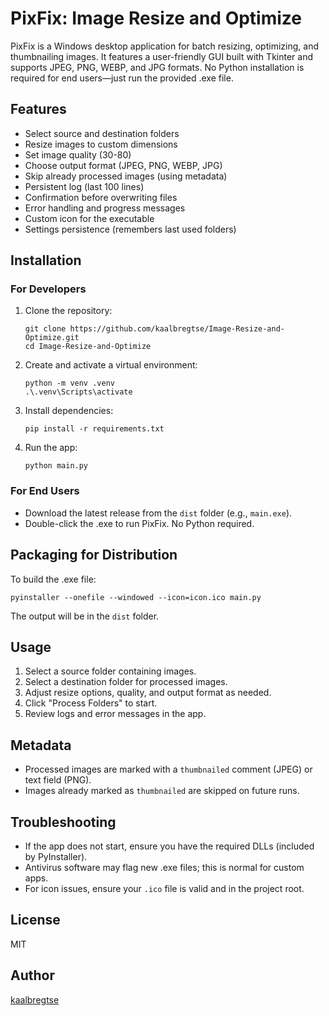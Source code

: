 # PixFix: Image Resize and Optimize

PixFix is a Windows desktop application for batch resizing, optimizing, and thumbnailing images. It features a user-friendly GUI built with Tkinter and supports JPEG, PNG, WEBP, and JPG formats. No Python installation is required for end users—just run the provided .exe file.

## Features
- Select source and destination folders
- Resize images to custom dimensions
- Set image quality (30-80)
- Choose output format (JPEG, PNG, WEBP, JPG)
- Skip already processed images (using metadata)
- Persistent log (last 100 lines)
- Confirmation before overwriting files
- Error handling and progress messages
- Custom icon for the executable
- Settings persistence (remembers last used folders)

## Installation
### For Developers
1. Clone the repository:
   ```
   git clone https://github.com/kaalbregtse/Image-Resize-and-Optimize.git
   cd Image-Resize-and-Optimize
   ```
2. Create and activate a virtual environment:
   ```
   python -m venv .venv
   .\.venv\Scripts\activate
   ```
3. Install dependencies:
   ```
   pip install -r requirements.txt
   ```
4. Run the app:
   ```
   python main.py
   ```

### For End Users
- Download the latest release from the `dist` folder (e.g., `main.exe`).
- Double-click the .exe to run PixFix. No Python required.

## Packaging for Distribution
To build the .exe file:
```
pyinstaller --onefile --windowed --icon=icon.ico main.py
```
The output will be in the `dist` folder.

## Usage
1. Select a source folder containing images.
2. Select a destination folder for processed images.
3. Adjust resize options, quality, and output format as needed.
4. Click "Process Folders" to start.
5. Review logs and error messages in the app.

## Metadata
- Processed images are marked with a `thumbnailed` comment (JPEG) or text field (PNG).
- Images already marked as `thumbnailed` are skipped on future runs.

## Troubleshooting
- If the app does not start, ensure you have the required DLLs (included by PyInstaller).
- Antivirus software may flag new .exe files; this is normal for custom apps.
- For icon issues, ensure your `.ico` file is valid and in the project root.

## License
MIT

## Author
[kaalbregtse](https://github.com/kaalbregtse)
